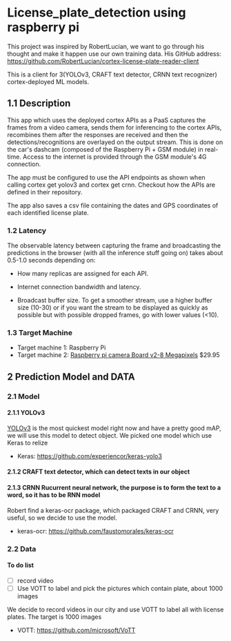 # License_plate_detection using raspberry pi

This project was inspired by RobertLucian, we want to go through his thought and make it happen use our own training data.
His GitHub address: https://github.com/RobertLucian/cortex-license-plate-reader-client

This is a client for 3(YOLOv3, CRAFT text detector, CRNN text recognizer) cortex-deployed ML models. 

## 1.1 Description

This app which uses the deployed cortex APIs as a PaaS captures the frames from a video camera, sends them for inferencing to the cortex APIs, recombines them after the responses are received and then the detections/recognitions are overlayed on the output stream. This is done on the car's dashcam (composed of the Raspberry Pi + GSM module) in real-time. Access to the internet is provided through the GSM module's 4G connection.

The app must be configured to use the API endpoints as shown when calling cortex get yolov3 and cortex get crnn. Checkout how the APIs are defined in their repository.

The app also saves a csv file containing the dates and GPS coordinates of each identified license plate.

### 1.2 Latency

The observable latency between capturing the frame and broadcasting the predictions in the browser (with all the inference stuff going on) takes about 0.5-1.0 seconds depending on:

* How many replicas are assigned for each API.

* Internet connection bandwidth and latency.

* Broadcast buffer size. To get a smoother stream, use a higher buffer size (10-30) or if you want the stream to be displayed as quickly as possible but with possible dropped frames, go with lower values (<10).

### 1.3 Target Machine

* Target machine 1: Raspberry Pi
* Target machine 2: [Raspberry pi camera Board v2-8 Megapixels](https://www.amazon.com/Raspberry-Pi-Camera-Module-Megapixel/dp/B01ER2SKFS) $29.95

## 2 Prediction Model and DATA
### 2.1 Model 
#### 2.1.1 YOLOv3

[YOLOv3](https://pjreddie.com/darknet/yolo/) is the most quickest model right now and have a pretty good mAP, we will use this model to detect object. 
We picked one model which use Keras to relize
* Keras: https://github.com/experiencor/keras-yolo3

#### 2.1.2 CRAFT text detector, which can detect texts in our object
#### 2.1.3 CRNN Rucurrent neural network, the purpose is to form the text to a word, so it has to be RNN model

Robert find a keras-ocr package, which packaged CRAFT and CRNN, very useful, so we decide to use the model. 
* keras-ocr: https://github.com/faustomorales/keras-ocr

### 2.2 Data
#### To do list
- [ ] record video
- [ ] Use VOTT to label and pick the pictures which contain plate, about 1000 images

We decide to record videos in our city and use VOTT to label all with license plates. The target is 1000 images
* VOTT: https://github.com/microsoft/VoTT
